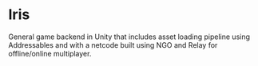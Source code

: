 # Iris
General game backend in Unity that includes asset loading pipeline using Addressables and with a netcode built using NGO and Relay for offline/online multiplayer.
